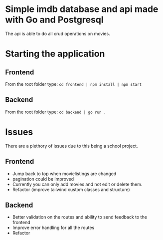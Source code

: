 # Simple imdb database and api made with Go and Postgresql
The api is able to do all crud operations on movies.

# Starting the application
## Frontend
From the root folder type: `cd frontend | npm install | npm start`

## Backend
From the root folder type: `cd backend | go run .`

# Issues
There are a plethory of issues due to this being a school project.

## Frontend
- Jump back to top when movielistings are changed
- pagination could be improved
- Currently you can only add movies and not edit or delete them.
- Refactor (improve tailwind custom classes and structure)

## Backend
- Better validation on the routes and ability to send feedback to the frontend
- Improve error handling for all the routes
- Refactor

